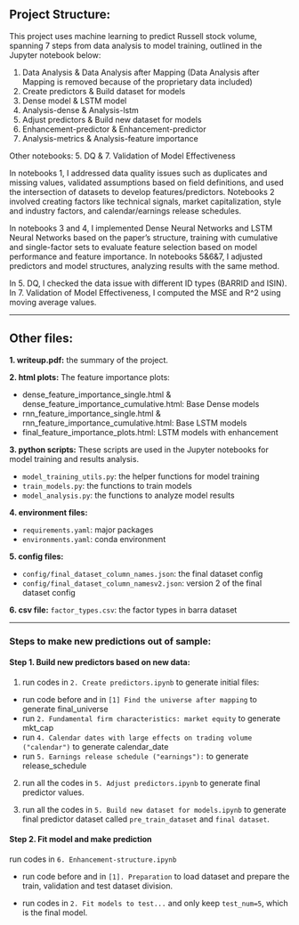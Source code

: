 ## Project Structure:
This project uses machine learning to predict Russell stock volume, spanning 7 steps from data analysis to model training, outlined in the Jupyter notebook below:

1.	Data Analysis & Data Analysis after Mapping (Data Analysis after Mapping is removed because of the proprietary data included)
2.	Create predictors & Build dataset for models
3.	Dense model & LSTM model
4.	Analysis-dense & Analysis-lstm
5.	Adjust predictors & Build new dataset for models
6.	Enhancement-predictor & Enhancement-predictor
7.	Analysis-metrics & Analysis-feature importance

Other notebooks: 5. DQ & 7. Validation of Model Effectiveness

In notebooks 1, I addressed data quality issues such as duplicates and missing values, validated assumptions based on field definitions, and used the intersection of datasets to develop features/predictors. Notebooks 2 involved creating factors like technical signals, market capitalization, style and industry factors, and calendar/earnings release schedules.

In notebooks 3 and 4, I implemented Dense Neural Networks and LSTM Neural Networks based on the paper’s structure, training with cumulative and single-factor sets to evaluate feature selection based on model performance and feature importance. In notebooks 5&6&7, I adjusted predictors and model structures, analyzing results with the same method.

In 5. DQ, I checked the data issue with different ID types (BARRID and ISIN).
In 7. Validation of Model Effectiveness, I computed the MSE and R^2 using moving average values.

----------------------------

## Other files:

**1. writeup.pdf:** the summary of the project.

**2. html plots:**
The feature importance plots:
- dense_feature_importance_single.html & dense_feature_importance_cumulative.html: Base Dense models
- rnn_feature_importance_single.html & rnn_feature_importance_cumulative.html: Base LSTM models
- final_feature_importance_plots.html: LSTM models with enhancement

**3. python scripts:**
These scripts are used in the Jupyter notebooks for model training and results analysis.

- `model_training_utils.py`: the helper functions for model training
- `train_models.py`: the functions to train models
- `model_analysis.py`: the functions to analyze model results

**4. environment files:**
- `requirements.yaml`: major packages
- `environments.yaml`: conda environment 

**5. config files:**
- `config/final_dataset_column_names.json`: the final dataset config
- `config/final_dataset_column_namesv2.json`: version 2 of the final dataset config

**6. csv file:**
`factor_types.csv`: the factor types in barra dataset

-----------------------------

### Steps to make new predictions out of sample:

#### Step 1. Build new predictors based on new data:
1. run codes in `2. Create predictors.ipynb` to generate initial files:
- run code before and in `[1] Find the universe after mapping` to generate final_universe
- run `2. Fundamental firm characteristics: market equity` to generate mkt_cap
- run `4. Calendar dates with large effects on trading volume ("calendar")` to generate calendar_date
- run `5. Earnings release schedule ("earnings"):` to generate release_schedule

2. run all the codes in `5. Adjust predictors.ipynb` to generate final predictor values.

3. run all the codes in `5. Build new dataset for models.ipynb` to generate final predictor dataset called `pre_train_dataset` and `final dataset`.

#### Step 2. Fit model and make prediction
run codes in `6. Enhancement-structure.ipynb`
- run code before and in `[1]. Preparation` to load dataset and prepare the train, validation and test dataset division.

- run codes in `2. Fit models to test...` and only keep `test_num=5`, which is the final model.

